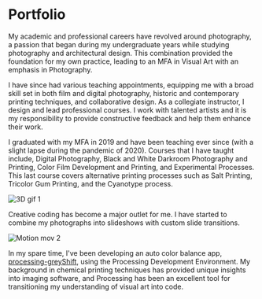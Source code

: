 # Portfolio
My academic and professional careers have revolved around photography, a passion that began during my undergraduate years while studying photography and architectural design. This combination provided the foundation for my own practice, leading to an MFA in Visual Art with an emphasis in Photography.

I have since had various teaching appointments, equipping me with a broad skill set in both film and digital photography, historic and contemporary printing techniques, and collaborative design. As a collegiate instructor, I design and lead professional courses. I work with talented artists and it is my responsibility to provide constructive feedback and help them enhance their work.

<!-- ![2D image 5](/assets/2D/2D_i5.png) -->

<!-- ![2D image 2](/assets/2D/2D_i2.jpg) -->

<!-- [Thesis Paper](https://core.ac.uk/download/pdf/225126748.pdf) -->

<!-- ![2D image 6](/assets/2D/2D_i6.jpg) -->

<!-- ![2D image 7](/assets/2D/2D_i7.jpg) -->

I graduated with my MFA in 2019 and have been teaching ever since (with a slight lapse during the pandemic of 2020). Courses that I have taught include, Digital Photography, Black and White Darkroom Photography and Printing, Color Film Development and Printing, and Experimental Processes. This last course covers alternative printing processes such as Salt Printing, Tricolor Gum Printing, and the Cyanotype process. 

<!-- ![2D image 8](/assets/2D/2D_i8.jpg) -->

<!-- ![2D image 9](/assets/2D/2D_i9.jpg) -->

<!-- I currently teach a course at Indiana University called Intro to Computer Imagery that involves entry-level coding, intermediate photo manipulation techniques, and 3D rendering. Additionally, I serve as the 2D facilities technician at the University of San Diego. -->

![3D gif 1](/assets/3D/3D_a1.gif)

<!-- ![3D gif 2](/assets/3D/3D_a2.gif) -->

Creative coding has become a major outlet for me. I have started to combine my photographs into slideshows with custom slide transitions. 

<!-- ![Motion mov 2](/assets/Motion/Motion_a2.gif) -->
![Motion mov 2](/assets/Motion/Motion_a3.gif)

In my spare time, I've been developing an auto color balance app, [processing-greyShift](https://github.com/timothyfaris/processing-greyShift), using the Processing Development Environment. My background in chemical printing techniques has provided unique insights into imaging software, and Processing has been an excellent tool for transitioning my understanding of visual art into code.